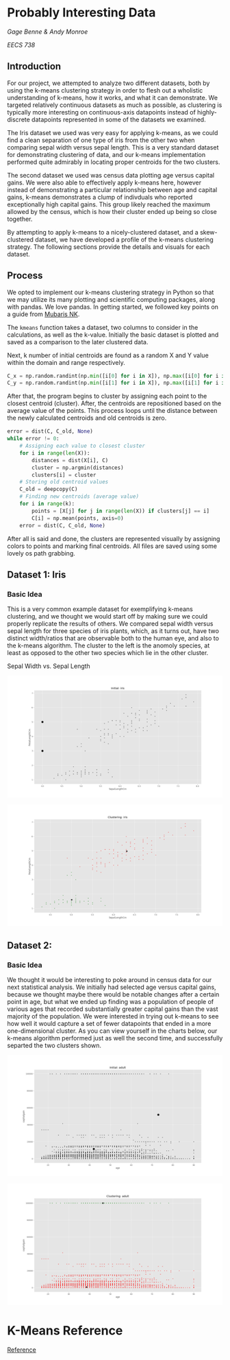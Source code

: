 # Probably Interesting Data
*Gage Benne & Andy Monroe*

*EECS 738*

## Introduction
For our project, we attempted to analyze two different datasets, both by using the k-means clustering strategy in order to flesh out a wholistic understanding of k-means, how it works, and what it can demonstrate. We targeted relatively continuous datasets as much as possible, as clustering is typically more interesting on continuous-axis datapoints instead of highly-discrete datapoints represented in some of the datasets we examined.

The Iris dataset we used was very easy for applying k-means, as we could find a clean separation of one type of iris from the other two when comparing sepal width versus sepal length. This is a very standard dataset for demonstrating clustering of data, and our k-means implementation performed quite admirably in locating proper centroids for the two clusters.

The second dataset we used was census data plotting age versus capital gains. We were also able to effectively apply k-means here, however instead of demonstrating a particular relationship between age and capital gains, k-means demonstrates a clump of indivduals who reported exceptionally high capital gains. This group likely reached the maximum allowed by the census, which is how their cluster ended up being so close together.

By attempting to apply k-means to a nicely-clustered dataset, and a skew-clustered dataset, we have developed a profile of the k-means clustering strategy. The following sections provide the details and visuals for each dataset.

## Process
We opted to implement our k-means clustering strategy in Python so that we may utilize its many plotting and scientific computing packages, along with pandas.  We love pandas.  In getting started, we followed key points on a guide from [Mubaris NK](https://mubaris.com/posts/kmeans-clustering/).

The `kmeans` function takes a dataset, two columns to consider in the calculations, as well as the k-value.  Initially the basic dataset is plotted and saved as a comparison to the later clustered data.

Next, k number of initial centroids are found as a random X and Y value within the domain and range respectively.


```python
C_x = np.random.randint(np.min([i[0] for i in X]), np.max([i[0] for i in X]), size=k)
C_y = np.random.randint(np.min([i[1] for i in X]), np.max([i[1] for i in X]), size=k)
```


After that, the program begins to cluster by assigning each point to the closest centroid (cluster).  After, the centroids are repositioned based on the average value of the points.  This process loops until the distance between the newly calculated centroids and old centroids is zero.

```python
error = dist(C, C_old, None)
while error != 0:
    # Assigning each value to closest cluster
    for i in range(len(X)):
        distances = dist(X[i], C)
        cluster = np.argmin(distances)
        clusters[i] = cluster
    # Storing old centroid values
    C_old = deepcopy(C)
    # Finding new centroids (average value)
    for i in range(k):
        points = [X[j] for j in range(len(X)) if clusters[j] == i]
        C[i] = np.mean(points, axis=0)
    error = dist(C, C_old, None)
```

After all is said and done, the clusters are represented visually by assigning colors to points and marking final centroids.  All files are saved using some lovely os path grabbing.

## Dataset 1: Iris
### Basic Idea
This is a very common example dataset for exemplifying k-means clustering, and we thought we would start off by making sure we could properly replicate the results of others. We compared sepal width versus sepal length for three species of iris plants, which, as it turns out, have two distinct width/ratios that are observable both to the human eye, and also to the k-means algorithm. The cluster to the left is the anomoly species, at least as opposed to the other two species which lie in the other cluster.

Sepal Width vs. Sepal Length

![Initial](iris/SepalLengthCm_PetalLengthCm_initial.png)

![Initial](iris/SepalLengthCm_PetalLengthCm_clustering.png)


## Dataset 2:
### Basic Idea
We thought it would be interesting to poke around in census data for our next statistical analysis. We initially had selected age versus capital gains, because we thought maybe there would be notable changes after a certain point in age, but what we ended up finding was a population of people of various ages that recorded substantially greater capital gains than the vast majority of the population. We were interested in trying out k-means to see how well it would capture a set of fewer datapoints that ended in a more one-dimensional cluster. As you can view yourself in the charts below, our k-means algorithm performed just as well the second time, and successfully separted the two clusters shown.

![Initial](adult/age_capitalgain_initial.png)

![Initial](adult/age_capitalgain_clustering.png)


# K-Means Reference
[Reference](https://mubaris.com/posts/kmeans-clustering/)
